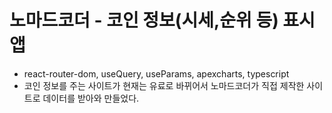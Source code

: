 # 노마드코더 - 코인 정보(시세,순위 등) 표시 앱

- react-router-dom, useQuery, useParams, apexcharts, typescript
- 코인 정보를 주는 사이트가 현재는 유료로 바뀌어서 노마드코더가 직접 제작한 사이트로 데이터를 받아와 만들었다.
